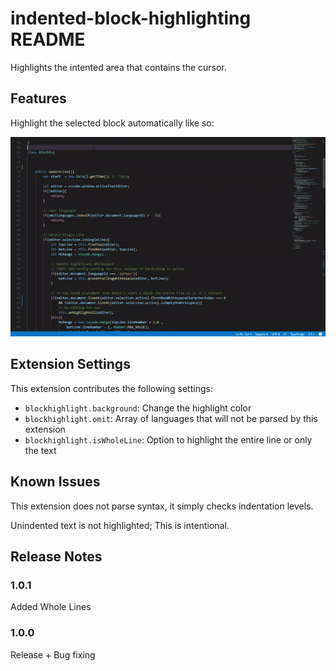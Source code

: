 # indented-block-highlighting README

Highlights the intented area that contains the cursor.

## Features

Highlight the selected block automatically like so:

![Color is 200 red, 100 green, 255 blue, 0.05 alpha](usage.gif "Example")


## Extension Settings

This extension contributes the following settings:

* `blockhighlight.background`: Change the highlight color
* `blockhighlight.omit`: Array of languages that will not be parsed by this extension
* `blockhighlight.isWholeLine`: Option to highlight the entire line or only the text

## Known Issues

This extension does not parse syntax, it simply checks indentation levels.

Unindented text is not highlighted; This is intentional.

## Release Notes

### 1.0.1

Added Whole Lines

### 1.0.0

Release + Bug fixing